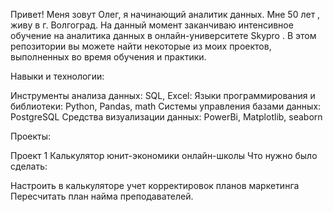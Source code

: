 Привет! 
Меня зовут Олег, я начинающий аналитик данных. Мне 50 лет , живу в г. Волгоград. На данный момент заканчиваю интенсивное обучение на аналитика данных в онлайн-университете Skypro  . В этом репозитории вы можете найти некоторые из моих проектов, выполненных во время обучения и практики.

Навыки и технологии:

Инструменты анализа данных: SQL, Excel:
Языки программирования и библиотеки: Python, Pandas, math
Системы управления базами данных: PostgreSQL
Средства визуализации данных: PowerBi, Matplotlib, seaborn

Проекты:

Проект 1
Калькулятор юнит-экономики онлайн-школы
Что нужно было сделать:

Настроить в калькуляторе учет корректировок планов маркетинга
Пересчитать план найма преподавателей.
